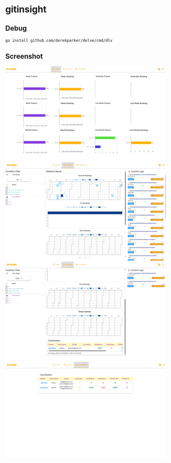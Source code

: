 # gitinsight

## Debug


```bash
go install github.com/derekparker/delve/cmd/dlv
```

## Screenshot

![](screenshots/home.png)
![](screenshots/analyzer1.png)
![](screenshots/analyzer2.png)
![](screenshots/contributors.png)